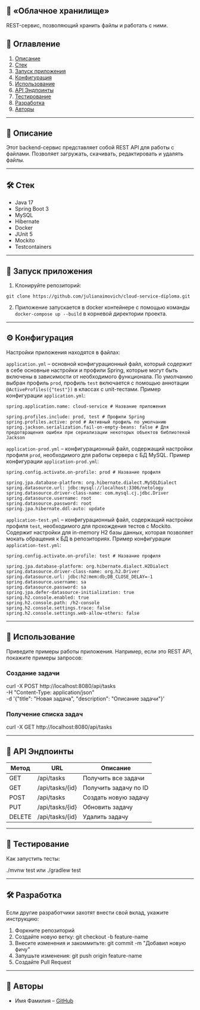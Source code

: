 
## 📌 «Облачное хранилище»

REST-сервис, позволяющий хранить файлы и работать с ними.

## 📖 Оглавление

1. [Описание](-#описание)
2. [Стек](-#стек)
3. [Запуск приложения](-#запуск-приложения)
4. [Конфигурация](-#конфигурация)
5. [Использование](-#использование)
6. [API Эндпоинты](-#api-эндпоинты)
7. [Тестирование](-#тестирование)
8. [Разработка](-#разработка)
9. [Авторы](-#авторы)

---

## 📌 Описание

Этот backend-сервис представляет собой REST API для работы с файлами. Позволяет загружать, скачивать, редактировать и удалять файлы.

---

## 🛠 Стек

- Java 17
- Spring Boot 3
- MySQL
- Hibernate
- Docker
- JUnit 5
- Mockito
- Testcontainers

---

## 🚀 Запуск приложения

1. Клонируйте репозиторий:
  ```
  git clone https://github.com/julianaimovich/cloud-service-diploma.git
  ```
   
2. Приложение запускается в docker контейнере с помощью команды ```docker-compose up --build``` в корневой директории проекта.

---

## ⚙️ Конфигурация

Настройки приложения находятся в файлах:

```application.yml``` – основной конфигурационный файл, который содержит в себе основные настройки и профили Spring, которые могут быть включены в зависимости от необходимого функционала. По умолчанию выбран профиль ```prod```, профиль ```test``` включается с помощью аннотации ```@ActiveProfiles({"test"})``` в классах с unit-тестами. Пример конфигурации ```application.yml```:

```
spring.application.name: cloud-service # Название приложения

spring.profiles.include: prod, test # Профили Spring
spring.profiles.active: prod # Активный профиль по умолчанию  
spring.jackson.serialization.fail-on-empty-beans: false # Для предотвращения ошибки при сериализации некоторых объектов библиотекой Jackson
```

```application-prod.yml``` – конфигурационный файл, содержащий настройки профиля ```prod```, необходимого для работы сервера с БД MySQL. Пример конфигурации ```application-prod.yml```:

```
spring.config.activate.on-profile: prod # Название профиля 
  
spring.jpa.database-platform: org.hibernate.dialect.MySQLDialect  
spring.datasource.url: jdbc:mysql://localhost:3306/netology  
spring.datasource.driver-class-name: com.mysql.cj.jdbc.Driver  
spring.datasource.username: root  
spring.datasource.password: root  
spring.jpa.hibernate.ddl-auto: update
```

```application-test.yml``` – конфигурационный файл, содержащий настройки профиля ```test```, необходимого для прохождения тестов с Mockito. Содержит настройки для in-memory H2 базы данных, которая позволяет мокать обращения к БД в репозиториях. Пример конфигурации ```application-test.yml```:

```
spring.config.activate.on-profile: test # Название профиля
  
spring.jpa.database-platform: org.hibernate.dialect.H2Dialect  
spring.datasource.driver-class-name: org.h2.Driver  
spring.datasource.url: jdbc:h2:mem:db;DB_CLOSE_DELAY=-1  
spring.datasource.username: sa  
spring.datasource.password: sa  
spring.jpa.defer-datasource-initialization: true  
spring.h2.console.enabled: true  
spring.h2.console.path: /h2-console  
spring.h2.console.settings.trace: false  
spring.h2.console.settings.web-allow-others: false
```
---

## 📌 Использование

Приведите примеры работы приложения. Например, если это REST API, покажите примеры запросов:

### Создание задачи
curl -X POST http://localhost:8080/api/tasks \
     -H "Content-Type: application/json" \
     -d '{"title": "Новая задача", "description": "Описание задачи"}'

### Получение списка задач
curl -X GET http://localhost:8080/api/tasks

---

## 📌 API Эндпоинты

| Метод | URL | Описание |
|--------|----------------|-------------------------------|
| GET | /api/tasks | Получить все задачи |
| GET | /api/tasks/{id} | Получить задачу по ID |
| POST | /api/tasks | Создать новую задачу |
| PUT | /api/tasks/{id} | Обновить задачу |
| DELETE | /api/tasks/{id} | Удалить задачу |

---

## 🧪 Тестирование

Как запустить тесты:

./mvnw test
или
./gradlew test

---

## 🛠 Разработка

Если другие разработчики захотят внести свой вклад, укажите инструкцию:

1. Форкните репозиторий
2. Создайте новую ветку: git checkout -b feature-name
3. Внесите изменения и закоммитьте: git commit -m "Добавил новую фичу"
4. Запушьте изменения: git push origin feature-name
5. Создайте Pull Request

---

## 👥 Авторы

- Имя Фамилия – [GitHub](https://github.com/username)
